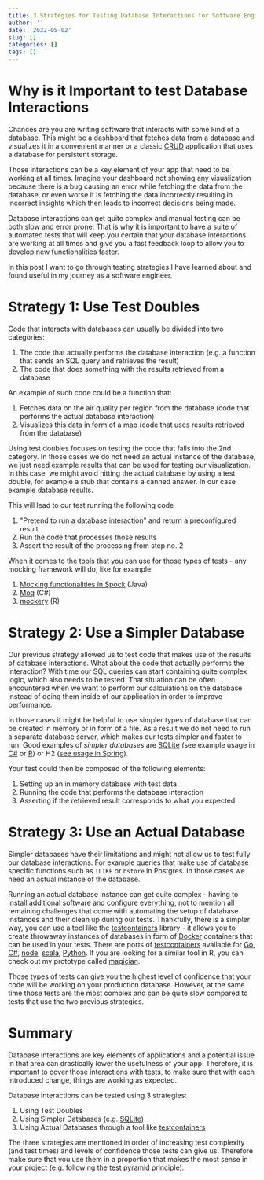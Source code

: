 ```yaml
---
title: 3 Strategies for Testing Database Interactions for Software Engineers
author: ''
date: '2022-05-02'
slug: []
categories: []
tags: []
---
```


# Why is it Important to test Database Interactions
Chances are you are writing software that interacts with some kind of a database. This might be a dashboard that fetches data from a database and visualizes it in a convenient manner or a classic [CRUD](https://en.wikipedia.org/wiki/Create,_read,_update_and_delete) application that uses a database for persistent storage.

Those interactions can be a key element of your app that need to be working at all times. Imagine your dashboard not showing any visualization because there is a bug causing an error while fetching the data from the database, or even worse it is fetching the data incorrectly resulting in incorrect insights which then leads to incorrect decisions being made.

Database interactions can get quite complex and manual testing can be both slow and error prone. That is why it is important to have a suite of automated tests that will keep you certain that your database interactions are working at all times and give you a fast feedback loop to allow you to develop new functionalities faster.

In this post I want to go through testing strategies I have learned about and found useful in my journey as a software engineer.

# Strategy 1: Use Test Doubles
Code that interacts with databases can usually be divided into two categories:
1. The code that actually performs the database interaction (e.g. a function that sends an SQL query and retrieves the result)
2. The code that does something with the results retrieved from a database

An example of such code could be a function that:

1. Fetches data on the air quality per region from the database (code that performs the actual database interaction)
2. Visualizes this data in form of a map (code that uses results retrieved from the database)

Using test doubles focuses on testing the code that falls into the 2nd category. In those cases we do not need an actual instance of the database, we just need example results that can be used for testing our visualization. In this case, we might avoid hitting the actual database by using a test double, for example a stub that contains a canned answer. In our case example database results.

This will lead to our test running the following code

1. "Pretend to run a database interaction" and return a preconfigured result
2. Run the code that processes those results
3. Assert the result of the processing from step no. 2

When it comes to the tools that you can use for those types of tests - any mocking framework will do, like for example:
1. [Mocking functionalities in Spock](https://spockframework.org/spock/docs/1.0/interaction_based_testing.html) (Java)
2. [Moq](https://github.com/moq) (C#)
3. [mockery](https://github.com/r-lib/mockery) (R)

# Strategy 2: Use a Simpler Database
Our previous strategy allowed us to test code that makes use of the results of database interactions. What about the code that actually performs the interaction? With time our SQL queries can start containing quite complex logic, which also needs to be tested. That situation can be often encountered when we want to perform our calculations on the database instead of doing them inside of our application in order to improve performance. 

In those cases it might be helpful to use simpler types of database that can be created in memory or in form of a file. As a result we do not need to run a separate database server, which makes our tests simpler and faster to run. Good examples of *simpler databases* are [SQLite](https://www.sqlite.org/index.html) (see example usage in [C#](https://docs.microsoft.com/en-us/ef/core/testing/testing-without-the-database#sqlite-in-memory) or [R](https://withr.r-lib.org/reference/with_db_connection.html)) or H2 ([see usage in Spring](https://docs.spring.io/spring-framework/docs/current/reference/html/testing.html#testcontext-ctx-management-env-profiles)).

Your test could then be composed of the following elements:

1. Setting up an in memory database with test data
2. Running the code that performs the database interaction
3. Asserting if the retrieved result corresponds to what you expected

# Strategy 3: Use an Actual Database 
Simpler databases have their limitations and might not allow us to test fully our database interactions. For example queries that make use of database specific functions such as `ILIKE` or `hstore` in Postgres. In those cases we need an actual instance of the database.

Running an actual database instance can get quite complex - having to install additional software and configure everything, not to mention all remaining challenges that come with automating the setup of database instances and their clean up during our tests. Thankfully, there is a simpler way, you can use a tool like the [testcontainers](https://www.testcontainers.org/) library - it allows you to create throwaway instances of databases in form of [Docker](https://www.docker.com/) containers that can be used in your tests. There are ports of [testcontainers](https://www.testcontainers.org/) available for [Go](https://github.com/testcontainers/testcontainers-go), [C#](https://github.com/testcontainers/testcontainers-dotnet), [node](https://github.com/testcontainers/testcontainers-node), [scala](https://github.com/testcontainers/testcontainers-scala), [Python](https://github.com/testcontainers/testcontainers-python). If you are looking for a similar tool in R, you can check out my prototype called [magician](https://github.com/szymanskir/magician).

Those types of tests can give you the highest level of confidence that your code will be working on your production database. However, at the same time those tests are the most complex and can be quite slow compared to tests that use the two previous strategies.

# Summary
Database interactions are key elements of applications and a potential issue in that area can drastically lower the usefulness of your app. Therefore, it is important to cover those interactions with tests, to make sure that with each introduced change, things are working as expected. 

Database interactions can be tested using 3 strategies:
1. Using Test Doubles
2. Using Simpler Databases (e.g. [SQLite](https://sqlite.org/index.html))
3. Using Actual Databases through a tool like [testcontainers](https://www.testcontainers.org/)

The three strategies are mentioned in order of increasing test complexity (and test times) and levels of confidence those tests can give us. Therefore make sure that you use them in a proportion that makes the most sense in your project (e.g. following the [test pyramid](https://alisterbscott.com/kb/testing-pyramids/) principle).